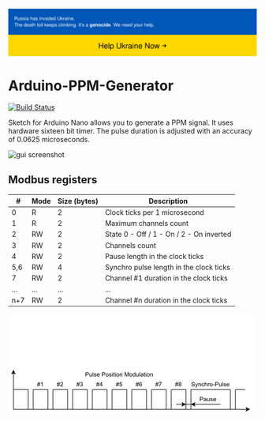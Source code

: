 [![Stand With Ukraine](https://raw.githubusercontent.com/vshymanskyy/StandWithUkraine/main/banner2-direct.svg)](https://vshymanskyy.github.io/StandWithUkraine/)

# Arduino-PPM-Generator
[![Build Status](https://img.shields.io/badge/PayPal-donate-green)](https://www.paypal.com/donate/?hosted_button_id=8NYXYJXL5J2Q6)

Sketch for Arduino Nano allows you to generate a PPM signal.
It uses hardware sixteen bit timer.
The pulse duration is adjusted with an accuracy of 0.0625 microseconds.

![gui screenshot](https://raw.githubusercontent.com/kolod/Arduino-PPM-Generator/master/gui.png)

## Modbus registers
| #   | Mode | Size (bytes) | Description                              |
|-----|------|--------------|------------------------------------------|
| 0   |  R   | 2            | Clock ticks per 1 microsecond            |
| 1   |  R   | 2            | Maximum channels count                   |
| 2   |  RW  | 2            | State 0 - Off / 1 - On / 2 - On inverted |
| 3   |  RW  | 2            | Channels count                           |
| 4   |  RW  | 2            | Pause length in the clock ticks          |
| 5,6 |  RW  | 4            | Synchro pulse length in the clock ticks  |
| 7   |  RW  | 2            | Channel #1 duration in the clock ticks   |
| ... |  ... | ...          | ...                                      |
| n+7 |  RW  | 2            | Channel #n duration in the clock ticks   |

![ppm](https://raw.githubusercontent.com/kolod/Arduino-PPM-Generator/master/ppm-dark.png#gh-dark-mode-only)
![ppm](https://raw.githubusercontent.com/kolod/Arduino-PPM-Generator/master/ppm-light.png#gh-light-mode-only)

